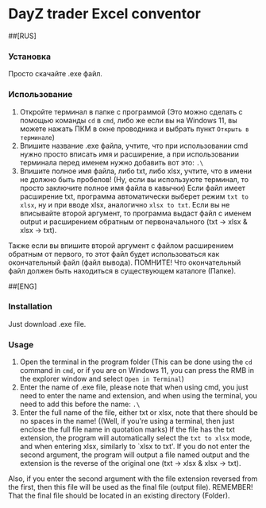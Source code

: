 # DayZ trader Excel conventor

##[RUS]

### Установка

Просто скачайте .exe файл.

### Использование

1. Откройте терминал в папке с программой (Это можно сделать с помощью команды `cd` в `cmd`, либо же если вы на Windows 11, вы можете нажать ПКМ в окне проводника и выбрать пункт `Открыть в терминале`)
2. Впишите название .exe файла, учтите, что при использовании cmd нужно просто вписать имя и расширение, а при использовании терминала перед именем нужно добавить вот это: `.\`
3. Впишите полное имя файла, либо txt, либо xlsx, учтите, что в имени не должно быть пробелов! (Ну, если вы используюте терминал, то просто заключите полное имя файла в кавычки) 
Если файл имеет расширение txt, программа автоматически выберет режим `txt to xlsx`, ну и при вводе xlsx, аналогично `xlsx to txt`.
Если вы не вписывайте второй аргумент, то программа выдаст файл с именем output и расширением обратным от первоначального (txt -> xlsx & xlsx -> txt).

Также если вы впишите второй аргумент с файлом расширением обратным от первого, то этот файл будет использоваться как окончательный файл (файл вывода).
ПОМНИТЕ! Что окончательный файл должен быть находиться в существующем каталоге (Папке).

##[ENG]

### Installation

Just download .exe file.

### Usage

1. Open the terminal in the program folder (This can be done using the `cd` command in `cmd`, or if you are on Windows 11, you can press the RMB in the explorer window and select `Open in Terminal`)
2. Enter the name of .exe file, please note that when using cmd, you just need to enter the name and extension, and when using the terminal, you need to add this before the name: `.\`
3. Enter the full name of the file, either txt or xlsx, note that there should be no spaces in the name! ((Well, if you're using a terminal, then just enclose the full file name in quotation marks)
If the file has the txt extension, the program will automatically select the `txt to xlsx` mode, and when entering xlsx, similarly to `xlsx to txt'.
If you do not enter the second argument, the program will output a file named output and the extension is the reverse of the original one (txt -> xlsx & xlsx -> txt).

Also, if you enter the second argument with the file extension reversed from the first, then this file will be used as the final file (output file).
REMEMBER! That the final file should be located in an existing directory (Folder).
